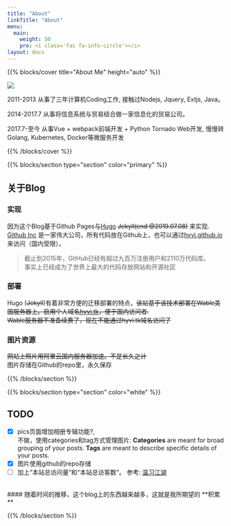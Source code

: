 ```yaml
---
title: "About"
linkTitle: "About"
menu:
  main:
    weight: 50
    pre: <i class='fas fa-info-circle'></i>
layout: docs
---
```


{{% blocks/cover title="About Me" height="auto" %}}

![](https://img3.doubanio.com/icon/ul38294964-4.jpg)

2011-2013 从事了三年计算机Coding工作, 接触过Nodejs, Jquery, Extjs, Java。  

2014-2017.7 从事将信息系统与贸易结合做一家信息化的贸易公司。  

2017.7-至今 从事Vue + webpack前端开发 + Python Tornado Web开发, 慢慢转Golang, Kubernetes, Docker等微服务开发

{{% /blocks/cover %}}

{{% blocks/section type="section" color="primary" %}}
## 关于Blog
### 实现 
因为这个Blog基于Github Pages与[Hugo](https://gohugo.io/) ~~Jekyll(end @2019.07.08)~~ 来实现.   
[Github Inc](https://github.com/) 是一家伟大公司，所有代码放在Github上，也可以通过[hyvi.github.io](http://hyvi.github.io)来访问（国内受限）。   

>截止到2015年，GitHub已经有超过九百万注册用户和2110万代码库。  
> 事实上已经成为了世界上最大的代码存放网站和开源社区  

### 部署
Hugo (~~Jekyll~~)有着非常方便的迁移部署的特点，~~该站基于该技术部署在Wable美国服务器上。启用个人域名[hyvi.tk](http://hyvi.tk)，便于国内访问者.~~   
~~Wable服务器不准备续费了，现在不能通过hyvi.tk域名访问了~~   
### 图片资源
~~网站上照片用阿里云国内服务器加速。不是长久之计~~  
图片存储在Github的repo里，永久保存

{{% /blocks/section %}}

{{% blocks/section type="section" color="white" %}}
## TODO
- [x] pics页面增加相册专辑功能?,  
  不做，使用categories和tag方式管理图片: **Categories** are meant for broad grouping of your posts. **Tags** are meant to describe specific details of your posts.  
- [x] 图片使用github的repo存储  
- [ ] 加上“本站总访问量”和“本站总访客数”。 参考: [温习江湖](https://wweir.cc/)  
  
<br />
#### 随着时间的推移，这个blog上的东西越来越多，这就是我所期望的 **积累**
  
{{% /blocks/section %}}
